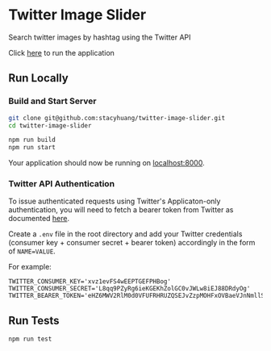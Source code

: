 # Twitter Image Slider

Search twitter images by hashtag using the Twitter API

Click [here](https://twitter-image-slider.herokuapp.com/) to run the application

## Run Locally

### Build and Start Server

```sh
git clone git@github.com:stacyhuang/twitter-image-slider.git
cd twitter-image-slider

npm run build
npm run start
```

Your application should now be running on [localhost:8000](http://localhost:8000/).


### Twitter API Authentication
To issue authenticated requests using Twitter's Applicaton-only authentication, you will need to fetch a bearer token from Twitter as documented [here](https://dev.twitter.com/oauth/application-only). 

Create a `.env` file in the root directory and add your Twitter credentials (consumer key + consumer secret + bearer token) accordingly in the form of `NAME=VALUE`.

For example:

```
TWITTER_CONSUMER_KEY='xvz1evFS4wEEPTGEFPHBog'
TWITTER_CONSUMER_SECRET='L8qq9PZyRg6ieKGEKhZolGC0vJWLw8iEJ88DRdyOg'
TWITTER_BEARER_TOKEN='eHZ6MWV2RlM0d0VFUFRHRUZQSEJvZzpMOHFxOVBaeVJnNmllS0dFS2hab2xHQzB2SldMdzhpRUo4OERSZHlPZw'
```

## Run Tests

```sh
npm run test
```
